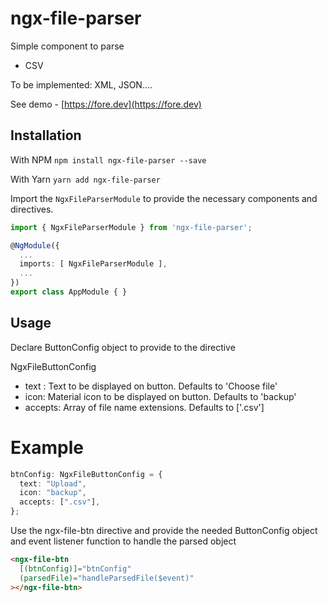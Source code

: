 # ngx-file-parser

Simple component to parse

- CSV

To be implemented: XML, JSON....

See demo - [https://fore.dev](https://fore.dev)

## Installation

With NPM
`npm install ngx-file-parser --save`

With Yarn
`yarn add ngx-file-parser`

Import the `NgxFileParserModule` to provide the necessary components and directives.

```ts
import { NgxFileParserModule } from 'ngx-file-parser';

@NgModule({
  ...
  imports: [ NgxFileParserModule ],
  ...
})
export class AppModule { }
```

## Usage

Declare ButtonConfig object to provide to the directive

NgxFileButtonConfig

- text : Text to be displayed on button. Defaults to 'Choose file'
- icon: Material icon to be displayed on button. Defaults to 'backup'
- accepts: Array of file name extensions. Defaults to ['.csv']

# Example

```ts
btnConfig: NgxFileButtonConfig = {
  text: "Upload",
  icon: "backup",
  accepts: [".csv"],
};
```

Use the ngx-file-btn directive and provide the needed ButtonConfig object and event listener function to handle the parsed object

```html
<ngx-file-btn
  [(btnConfig)]="btnConfig"
  (parsedFile)="handleParsedFile($event)"
></ngx-file-btn>
```
